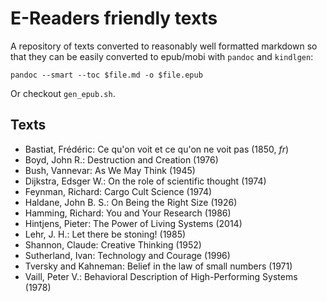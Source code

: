 # E-Readers friendly texts

A repository of texts converted to reasonably well formatted markdown so that
they can be easily converted to epub/mobi with `pandoc` and `kindlgen`:

    pandoc --smart --toc $file.md -o $file.epub

Or checkout `gen_epub.sh`.

## Texts

- Bastiat, Frédéric: Ce qu'on voit et ce qu'on ne voit pas (1850, *fr*)
- Boyd, John R.: Destruction and Creation (1976)
- Bush, Vannevar: As We May Think (1945)
- Dijkstra, Edsger W.: On the role of scientific thought (1974)
- Feynman, Richard: Cargo Cult Science (1974)
- Haldane, John B. S.: On Being the Right Size (1926)
- Hamming, Richard: You and Your Research (1986)
- Hintjens, Pieter: The Power of Living Systems (2014)
- Lehr, J. H.: Let there be stoning! (1985)
- Shannon, Claude: Creative Thinking (1952)
- Sutherland, Ivan: Technology and Courage (1996)
- Tversky and Kahneman: Belief in the law of small numbers (1971)
- Vaill, Peter V.: Behavioral Description of High-Performing Systems (1978)
